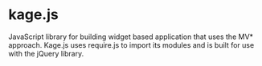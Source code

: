 kage.js
=======

JavaScript library for building widget based application that uses the MV* approach. Kage.js uses require.js to import its modules and is built for use with the jQuery library. 
